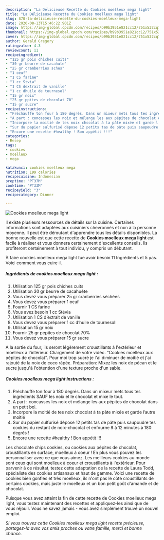 ```yaml
---
description: "La Délicieuse Recette du Cookies moelleux mega light"
title: "La Délicieuse Recette du Cookies moelleux mega light"
slug: 870-la-delicieuse-recette-du-cookies-moelleux-mega-light
date: 2020-08-13T15:46:22.901Z
image: https://img-global.cpcdn.com/recipes/b99b3951e821cc12/751x532cq70/cookies-moelleux-mega-light-photo-principale-de-la-recette.jpg
thumbnail: https://img-global.cpcdn.com/recipes/b99b3951e821cc12/751x532cq70/cookies-moelleux-mega-light-photo-principale-de-la-recette.jpg
cover: https://img-global.cpcdn.com/recipes/b99b3951e821cc12/751x532cq70/cookies-moelleux-mega-light-photo-principale-de-la-recette.jpg
author: Gerald Gregory
ratingvalue: 4.3
reviewcount: 11
recipeingredient:
- "125 gr pois chiches cuits"
- "30 gr beurre de cacahute"
- "25 gr cranberries sches"
- "1 oeuf"
- "1 CS farine"
- "1 cc Stvia"
- "1 CS dextrait de vanille"
- "1 cc dhuile de tournesol"
- "15 gr noix"
- "25 gr ppites de chocolat 70"
- "15 gr sucre"
recipeinstructions:
- "Préchauffe ton four à 180 degrés. Dans un mixeur mets tous tes ingrédients SAUF les noix et le chocolat et mixe le tout."
- "A part : concasses les noix et mélange les aux pépites de chocolat dans un petit bol."
- "Incorpore la moitié de tes noix chocolat à ta pâte mixée et garde l’autre moitié"
- "Sur du papier sulfurisé dépose 12 petits tas de pâte puis saupoudre tes cookies du restant de noix-chocolat et enfourne 8 à 12 minutes à 180 degrés !"
- "Encore une recette #healthy ! Bon appétit !!!"
categories:
- Resep
tags:
- cookies
- moelleux
- mega

katakunci: cookies moelleux mega 
nutrition: 199 calories
recipecuisine: Indonesian
preptime: "PT37M"
cooktime: "PT33M"
recipeyield: "3"
recipecategory: Dinner

---
```



![Cookies moelleux mega light](https://img-global.cpcdn.com/recipes/b99b3951e821cc12/751x532cq70/cookies-moelleux-mega-light-photo-principale-de-la-recette.jpg)

Il existe plusieurs ressources de détails sur la cuisine. Certaines informations sont adaptées aux cuisiniers chevronnés et non à la personne moyenne. Il peut être déroutant d'apprendre tous les détails disponibles. La bonne nouvelle est que cette recette de <strong> Cookies moelleux mega light </strong> est facile à réaliser et vous donnera certainement d'excellents conseils. Ils profiteront certainement à tout individu, y compris un débutant.

<!--inarticleads1-->

À faire cookies moelleux mega light tue avoir besoin 11 Ingrédients et 5 pas. Voici comment vous cuire il.

##### Ingrédients de cookies moelleux mega light :

1. Utilisation 125 gr pois chiches cuits
1. Utilisation 30 gr beurre de cacahuète
1. Vous devez vous préparer 25 gr cranberries séchées
1. Vous devez vous préparer 1 oeuf
1. Fournir 1 CS farine
1. Vous avez besoin 1 cc Stévia
1. Utilisation 1 CS d’extrait de vanille
1. Vous devez vous préparer 1 cc d’huile de tournesol
1. Utilisation 15 gr noix
1. Fournir 25 gr pépites de chocolat 70%
1. Vous devez vous préparer 15 gr sucre


A la sortie du four, ils seront légèrement croustillants à l&#39;extérieur et moelleux à l&#39;intérieur. Chargement de votre vidéo. &#34;Cookies moelleux aux pépites de chocolat&#34;. Pour moi trop sucré je l&#39;ai diminuer de moitié et j&#39;ai rajouté de la noix de coco râpée. Préparation: Mixez les noix de pécan et le sucre jusqu&#39;à l&#39;obtention d&#39;une texture proche d&#39;un sable. 

<!--inarticleads2-->

##### Cookies moelleux mega light instructions :

1. Préchauffe ton four à 180 degrés. Dans un mixeur mets tous tes ingrédients SAUF les noix et le chocolat et mixe le tout.
1. A part : concasses les noix et mélange les aux pépites de chocolat dans un petit bol.
1. Incorpore la moitié de tes noix chocolat à ta pâte mixée et garde l’autre moitié
1. Sur du papier sulfurisé dépose 12 petits tas de pâte puis saupoudre tes cookies du restant de noix-chocolat et enfourne 8 à 12 minutes à 180 degrés !
1. Encore une recette #healthy ! Bon appétit !!!


Les chocolate chips cookies, ou cookies aux pépites de chocolat, croustillants en surface, moelleux à coeur ! En plus vous pouvez les personnaliser avec ce que vous aimez. Les meilleurs cookies au monde sont ceux qui sont moelleux à coeur et croustillants à l&#39;extérieur. Pour parvenir à ce résultat, testez cette adaptation de la recette de Laura Todd, spécialiste des cookies artisanaux et haut de gamme. Voici une recette de cookies bien gonflés et très moelleux, ils n&#39;ont pas le côté croustillants de certains cookies, mais juste le moelleux et un bon petit goût d&#39;amande et de chocolat. 

<!--inarticleads1-->

<p>
Puisque vous avez atteint la fin de cette recette de Cookies moelleux mega light, vous testez maintenant des recettes et appliquez-les ainsi que de vous réjouir. Vous ne savez jamais - vous avez simplement trouvé un nouvel emploi.
</p>

<p>
<i>Si vous trouvez cette Cookies moelleux mega light recette précieuse, partagez-la avec vos amis proches ou votre famille, merci et bonne chance.</i>
</p>
